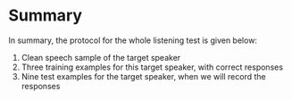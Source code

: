 # Summary

In summary, the protocol for the whole listening test is given below:

1. Clean speech sample of the target speaker
2. Three training examples for this target speaker, with correct responses
3. Nine test examples for the target speaker, when we will record the responses
